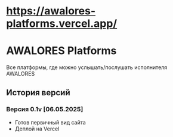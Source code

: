 # <https://awalores-platforms.vercel.app/>

# AWALORES Platforms

Все платформы, где можно услышать/послушать исполнителя AWALORES

## История версий
### Версия 0.1v [06.05.2025]

- Готов первичный вид сайта
- Деплой на Vercel
